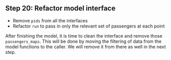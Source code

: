 ## Step 20: Refactor model interface

- Remove `pids` from all the interfaces
- Refactor `run` to pass in only the relevant set of passengers at each point

After finishing the model, it is time to clean the interface and remove those `passengers_maps`. This will be done by moving the filtering of data from the model functions to the caller. We will remove it from there as well in the next step.
